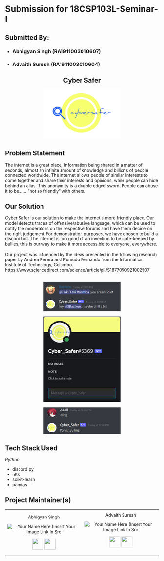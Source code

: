 # Submission for 18CSP103L-Seminar-I
## Submitted By:
* ### Abhigyan Singh (RA1911003010607)
* ### Advaith Suresh (RA1911003010604)
<h2 align= "center"><b>Cyber Safer</b></h2>
<p align="center"><img width=50% src="Screenshots/cyber_safer.jpeg"></p>
<h2 align= "left"><b>Problem Statement</b></h2>
The internet is a great place, Information being shared in a matter of seconds, almost an infinite amount of knowledge and billions of people connected worldwide. The internet allows people of similar interests to come together and share their interests and opinions, while people can hide behind an alias. This anonymity is a double edged sword. People can abuse it to be...... "not so friendly" with others. 

<h2 align= "left"><b>Our Solution</b></h2>
Cyber Safer is our solution to make the internet a more friendly place. Our model detects traces of offensive/abusive language, which can be used to notify the moderators on the respective forums and have them decide on the right judgement.For demonstration purposes, we have chosen to build a discord bot. The internet is too good of an invention to be gate-keeped by bullies, this is our way to make it more accessible to everyone, everywhere.
<br></br>
Our project was infuenced by the ideas presented in the following research paper by Andrea Perera and Pumudu Fernando from the Informatics Institute of Technology, Colombo.
https://www.sciencedirect.com/science/article/pii/S1877050921002507
<br></br>
<p align="center"><img width=50% src="Screenshots/example1.png"></p>
<p align="center"><img width=50% src="Screenshots/example2.png"></p>  
<p align="center"><img width=50% src="Screenshots/example3.png"></p>
<h2 align= "left"><b>Tech Stack Used</b></h2>

*Python*
* discord.py
* nltk
* scikit-learn
* pandas

<h2 align= "left"><b>Project Maintainer(s)</b></h2>

<table>
<tr align="center">
  
  <td>
  
Abhigyan Singh

<p align="center">
<img src = "https://avatars.githubusercontent.com/u/60261112?v=4"  height="120" alt="Your Name Here (Insert Your Image Link In Src">
</p>
<p align="center">
<a href = "https://github.com/Blazikengr8"><img src = "http://www.iconninja.com/files/241/825/211/round-collaboration-social-github-code-circle-network-icon.svg" width="36" height = "36"/></a>
<a href = "https://www.linkedin.com/in/abhigyan-singh-9a00b0192/">
<img src = "http://www.iconninja.com/files/863/607/751/network-linkedin-social-connection-circular-circle-media-icon.svg" width="36" height="36"/>
</a>
</p>
</td>
<td>
Advaith Suresh
<p align="center">
<img src = https://avatars.githubusercontent.com/u/56351354?v=4"  height="120" alt="Your Name Here (Insert Your Image Link In Src">
</p>
<p align="center">
<a href = "https://github.com/Advaith123"><img src = "http://www.iconninja.com/files/241/825/211/round-collaboration-social-github-code-circle-network-icon.svg" width="36" height = "36"/></a>
<a href = "https://www.linkedin.com/in/advaith-suresh-0a6a651a0/">
<img src = "http://www.iconninja.com/files/863/607/751/network-linkedin-social-connection-circular-circle-media-icon.svg" width="36" height="36"/>
</a>
</p>
</td>
</tr>
  </table>                                                                                                                                                 
